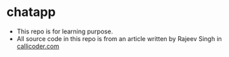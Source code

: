 # chatapp

* This repo is for learning purpose. 
* All source code in this repo is from an article written by Rajeev Singh in [callicoder.com](https://www.callicoder.com/spring-boot-websocket-chat-example/)  
